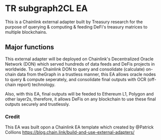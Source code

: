 # TR subgraph2CL EA
This is a Chainlink external adapter built by Treasury research for the purpose of querying & computing & feeding DeFi's treasury matrices to multiple blockchains.

## Major functions

This external adapter will be deployed on Chainlink's Decentralized Oracle Network (DON) which served hundreds of data feeds and DeFis projects in worldwide. To use Chainlink DON to query and consolidate (calculate) on-chain data from theGraph in a trustless manner, this EA allows oracle nodes to query & compute seperately, and consolidate final outputs with OCR (off-chain report) technology.

Also, with this EA, final outputs will be feeded to Ethereum L1, Polygon and other layer2s, therefore, it allows DeFis on any blockchain to use these final outputs securely and trustlessly.


### Credit
This EA was built opon a Chainlink EA template which created by @Patrick Collions
https://blog.chain.link/build-and-use-external-adapters/